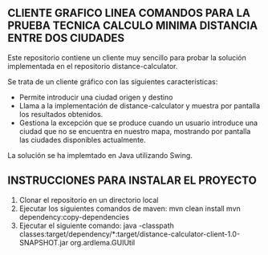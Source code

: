 CLIENTE GRAFICO LINEA COMANDOS PARA LA PRUEBA TECNICA CALCULO MINIMA DISTANCIA ENTRE DOS CIUDADES
-------------------------------------------------------------------------------------------------

Este repositorio contiene un cliente muy sencillo para probar la solución implementada en el repositorio distance-calculator.

Se trata de un cliente gráfico con las siguientes características:

   - Permite introducir una ciudad origen y destino
   - Llama a la implementación de distance-calculator y muestra por pantalla los resultados obtenidos.
   - Gestiona la excepción que se produce cuando un usuario introduce una ciudad que no se encuentra en nuestro mapa, mostrando por pantalla las ciudades disponibles actualmente.

La solución se ha implemtado en Java utilizando Swing.

INSTRUCCIONES PARA INSTALAR EL PROYECTO
---------------------------------------

1. Clonar el repositorio en un directorio local
2. Ejecutar los siguientes comandos de maven:
     mvn clean install
     mvn dependency:copy-dependencies
3. Ejecutar el siguiente comando:
     java -classpath classes:target/dependency/*:target/distance-calculator-client-1.0-SNAPSHOT.jar org.ardlema.GUIUtil

